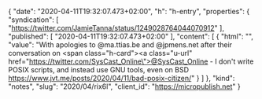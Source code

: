 {
  "date": "2020-04-11T19:32:07.473+02:00",
  "h": "h-entry",
  "properties": {
    "syndication": [
      "https://twitter.com/JamieTanna/status/1249028764044070912"
    ],
    "published": [
      "2020-04-11T19:32:07.473+02:00"
    ],
    "content": [
      {
        "html": "",
        "value": "With apologies to @ma.ttias.be and @jpmens.net after their conversation on <span class=\"h-card\"><a class=\"u-url\" href=\"https://twitter.com/SysCast_Online\">@SysCast_Online</a></span> - I don't write POSIX scripts, and instead use GNU tools, even on BSD https://www.jvt.me/posts/2020/04/11/bad-posix-citizen/"
      }
    ]
  },
  "kind": "notes",
  "slug": "2020/04/rix6l",
  "client_id": "https://micropublish.net"
}
